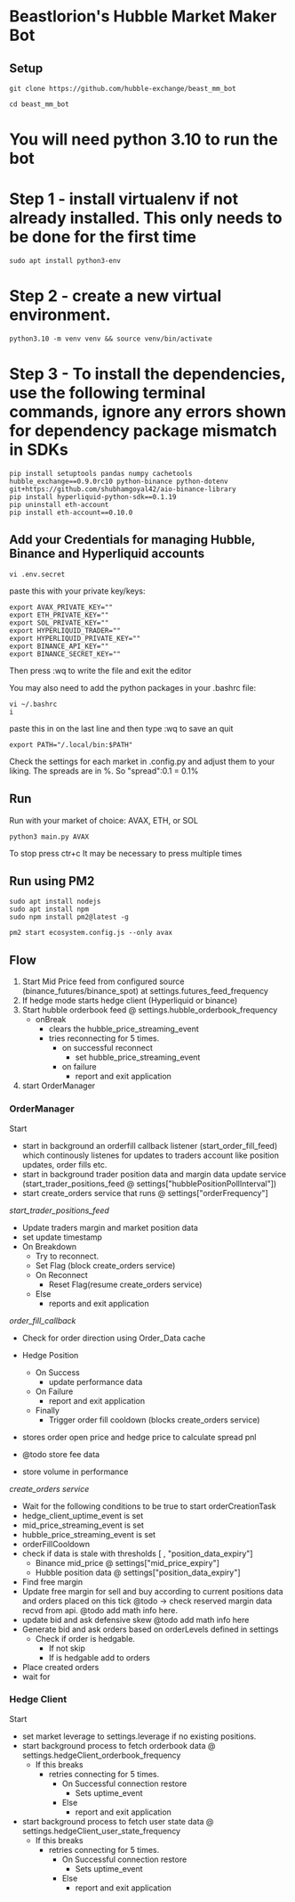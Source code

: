 # Beastlorion's Hubble Market Maker Bot

## Setup

```
git clone https://github.com/hubble-exchange/beast_mm_bot

cd beast_mm_bot

```


# You will need python 3.10 to run the bot

# Step 1 - install virtualenv if not already installed. This only needs to be done for the first time
```sudo apt install python3-env```

# Step 2 - create a new virtual environment. 
```python3.10 -m venv venv && source venv/bin/activate```

# Step 3 - To install the dependencies, use the following terminal commands, ignore any errors shown for dependency package mismatch in SDKs 

```
pip install setuptools pandas numpy cachetools hubble_exchange==0.9.0rc10 python-binance python-dotenv git+https://github.com/shubhamgoyal42/aio-binance-library 
pip install hyperliquid-python-sdk==0.1.19
pip uninstall eth-account
pip install eth-account==0.10.0
```

## Add your Credentials for managing Hubble, Binance and Hyperliquid accounts
`vi .env.secret`

paste this with your private key/keys:

```
export AVAX_PRIVATE_KEY=""
export ETH_PRIVATE_KEY=""
export SOL_PRIVATE_KEY=""
export HYPERLIQUID_TRADER=""
export HYPERLIQUID_PRIVATE_KEY=""
export BINANCE_API_KEY=""
export BINANCE_SECRET_KEY=""
```
Then press :wq to write the file and exit the editor


You may also need to add the python packages in your .bashrc file: 

```
vi ~/.bashrc
i
```

paste this in on the last line and then type :wq to save an quit
```
export PATH="/.local/bin:$PATH"
```

Check the settings for each market in .config.py and adjust them to your liking. The spreads are in %. So "spread":0.1 = 0.1%

## Run
Run with your market of choice: AVAX, ETH, or SOL
```
python3 main.py AVAX
```
To stop press ctr+c
It may be necessary to press multiple times


## Run using PM2

```
sudo apt install nodejs
sudo apt install npm
sudo npm install pm2@latest -g
```


```
pm2 start ecosystem.config.js --only avax
```


## Flow

1. Start Mid Price feed from configured source (binance_futures/binance_spot) at settings.futures_feed_frequency
2. If hedge mode starts hedge client (Hyperliquid or binance)
3. Start hubble orderbook feed @ settings.hubble_orderbook_frequency
    - onBreak
      - clears the hubble_price_streaming_event
      - tries reconnecting for 5 times.
        - on successful reconnect
          - set hubble_price_streaming_event
        - on failure
          - report and exit application
4. start OrderManager

### OrderManager
  Start
  - start in background an orderfill callback listener (start_order_fill_feed) which continously listenes for updates to traders account like position updates, order fills etc.
  - start in background trader position data and margin data update service (start_trader_positions_feed @ settings["hubblePositionPollInterval"])
  - start create_orders service that runs @ settings["orderFrequency"]


*start_trader_positions_feed*
  - Update traders margin and market position data
  - set update timestamp
  - On Breakdown
    - Try to reconnect.
    - Set Flag (block create_orders service)
    - On Reconnect 
      - Reset Flag(resume create_orders service)
    - Else
      - reports and exit application

*order_fill_callback*
  - Check for order direction using Order_Data cache
  - Hedge Position
    - On Success
      - update performance data
    - On Failure
      - report and exit application
    - Finally
      - Trigger order fill cooldown (blocks create_orders service)

  - stores order open price and hedge price to calculate spread pnl 
  - @todo store fee data 
  - store volume in performance

*create_orders service*
  - Wait for the following conditions to be true to start orderCreationTask
  - hedge_client_uptime_event is set 
  - mid_price_streaming_event is set 
  - hubble_price_streaming_event is set 
  - orderFillCooldown
  - check if data is stale with thresholds [ , "position_data_expiry"]
    - Binance mid_price @ settings["mid_price_expiry"]
    - Hubble position data @ settings["position_data_expiry"]
  - Find free margin 
  - Update free margin for sell and buy according to current positions data and orders placed on this tick 
    @todo -> check reserved margin data recvd from api.
    @todo add math info here.
  - update bid and ask defensive skew 
    @todo add math info here
  - Generate bid and ask orders based on orderLevels defined in settings
    - Check if order is hedgable. 
      - If not skip 
      - If is hedgable add to orders 
  - Place created orders
  - wait for 


### Hedge Client

Start
  - set market leverage to settings.leverage if no existing positions.
  - start background process to fetch orderbook data @ settings.hedgeClient_orderbook_frequency
    - If this breaks
      - retries connecting for 5 times.
        - On Successful connection restore
          - Sets uptime_event
        - Else 
          - report and exit application
  - start background process to fetch user state data @ settings.hedgeClient_user_state_frequency
    - If this breaks
      - retries connecting for 5 times.
        - On Successful connection restore
          - Sets uptime_event
        - Else 
          - report and exit application
